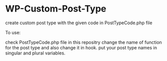 # WP-Custom-Post-Type
create custom post type with the given code in PostTypeCode.php file 

To use:

check PostTypeCode.php file in this repositry
change the name of function for the post type and also change it in hook.
put your post type names in singular and plural variables.
